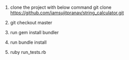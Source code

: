 1) clone the project with below command 
   git clone https://github.com/iamsujitpranav/string_calculator.git
   
3) git checkout master

4) run gem install bundler 

5) run bundle install

6) ruby run_tests.rb 
